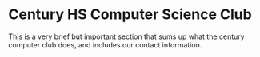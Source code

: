 # Century HS Computer Science Club

This is a very brief but important section that sums up what the century computer club does, and includes our contact information.
